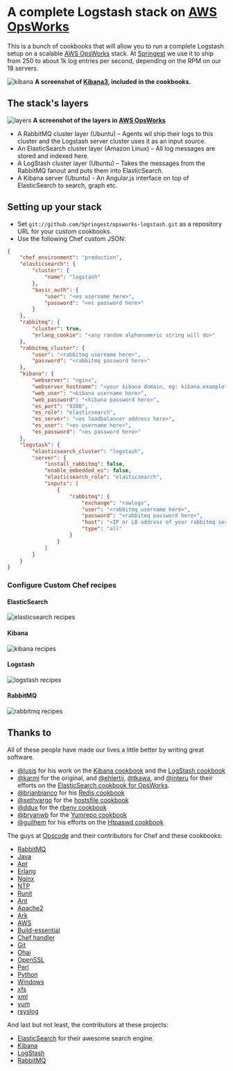 # A complete Logstash stack on [AWS OpsWorks](http://aws.amazon.com/opsworks/)

This is a bunch of cookbooks that will allow you to run a complete Logstash setup on a scalable
[AWS OpsWorks](http://aws.amazon.com/opsworks/) stack. At [Springest](http://www.springest.com)
we use it to ship from 250 to about 1k log entries per second, depending on the RPM on our 18 servers.

![kibana](http://springest-monosnap.s3-website-eu-west-1.amazonaws.com/2013_11_05_17_30_10_abrqo.jpg)
__A screenshot of [Kibana3](http://demo.kibana.org/), included in the cookbooks.__


## The stack's layers

![layers](http://springest-monosnap.s3-website-eu-west-1.amazonaws.com/2013_11_05_11_52_21_z5pt8.jpg)
__A screenshot of the layers in [AWS OpsWorks](http://aws.amazon.com/opsworks/)__

- A RabbitMQ cluster layer (Ubuntu) – Agents wil ship their logs to this cluster and the Logstash server cluster uses it as an input source.
- An ElasticSearch cluster layer (Amazon Linux) – All log messages are stored and indexed here.
- A LogStash cluster layer (Ubuntu) – Takes the messages from the RabbitMQ fanout and puts them into ElasticSearch.
- A Kibana server (Ubuntu) - An Angular.js interface on top of ElasticSearch to search, graph etc.

## Setting up your stack

- Set `git://github.com/Springest/opsworks-logstash.git` as a repository URL for your custom cookbooks.
- Use the following Chef custom JSON:

```json
{
    "chef_environment": "production",
    "elasticsearch": {
        "cluster": {
            "name": "logstash"
        },
        "basic_auth": {
            "user": "<es username here>",
            "password": "<es password here>"
        }
    },
    "rabbitmq": {
        "cluster": true,
        "erlang_cookie": "<any random alphanumeric string will do>"
    },
    "rabbitmq_cluster": {
        "user": "<rabbitmq username here>",
        "password": "<rabbitmq password here>"
    },
    "kibana": {
        "webserver": "nginx",
        "webserver_hostname": "<your kibana domain, eg: kibana.example.com>",
        "web_user": "<kibana username here>",
        "web_password": "<kibana password here>",
        "es_port": "9200",
        "es_role": "elasticsearch",
        "es_server": "<es loadbalancer address here>",
        "es_user": "<es username here>",
        "es_password": "<es password here>"
    },
    "logstash": {
        "elasticsearch_cluster": "logstash",
        "server": {
            "install_rabbitmq": false,
            "enable_embedded_es": false,
            "elasticsearch_role": "elasticsearch",
            "inputs": [
                {
                    "rabbitmq": {
                        "exchange": "rawlogs",
                        "user": "<rabbitmq username here>",
                        "password": "<rabbitmq password here>",
                        "host": "<IP or LB address of your rabbitmq server/cluster>",
                        "type": "all"
                    }
                }
            ]
        }
    }
}
```

### Configure Custom Chef recipes

#### ElasticSearch

![elasticsearch recipes](http://springest-monosnap.s3-website-eu-west-1.amazonaws.com/2013_11_05_17_21_21_u1qo0.jpg)

#### Kibana

![kibana recipes](http://springest-monosnap.s3-website-eu-west-1.amazonaws.com/2013_11_05_17_22_50_e2bpa.jpg)

#### Logstash

![logstash recipes](http://springest-monosnap.s3-website-eu-west-1.amazonaws.com/2013_11_05_17_24_04_poohu.jpg)

#### RabbitMQ

![rabbitmq recipes](http://springest-monosnap.s3-website-eu-west-1.amazonaws.com/2013_11_05_17_24_45_iojw0.jpg)

## Thanks to

All of these people have made our lives a little better by writing great
software.

- [@lusis](https://github.com/lusis) for his work on the [Kibana cookbook](https://github.com/foxycoder/chef-kibana) and the [LogStash cookbook](https://github.com/foxycoder/chef-logstash)
- [@karmi](https://github.com/foxycoder/cookbook-elasticsearch) for the original, and [@ehlertij](https://github.com/ehlertij), [@tkawa](https://github.com/tkawa), and [@interu](https://github.com/interu) for their efforts on the [ElasticSearch cookbook for OpsWorks](https://github.com/sportngin/cookbook-elasticsearch).
- [@brianbianco](https://github.com/brianbianco) for his [Redis cookbook](https://github.com/brianbianco/redisio)
- [@sethvargo](https://github.com/sethvargo) for the [hostsfile cookbook](https://github.com/customink-webops/hostsfile)
- [@ddux](https://github.com/ddux) for the [rbenv cookbook](https://github.com/ddux/rbenv-cookbook)
- [@bryanwb](https://github.com/bryanwb) for the [Yumrepo cookbook](https://github.com/bryanwb/cookbook-yumrepo)
- [@guilhem](https://github.com/guilhem) for his efforts on the [Htpaswd cookbook](https://github.com/Youscribe/htpasswd-cookbook)

The guys at [Opscode](http://www.opscode.com/chef/) and their contributors for Chef and these cookbooks:

- [RabbitMQ](https://github.com/opscode-cookbooks/rabbitmq)
- [Java](https://github.com/opscode-cookbooks/java)
- [Apt](https://github.com/opscode-cookbooks/apt)
- [Erlang](https://github.com/opscode-cookbooks/erlang)
- [Nginx](https://github.com/opscode-cookbooks/nginx)
- [NTP](https://github.com/opscode-cookbooks/ntp)
- [Runit](https://github.com/opscode-cookbooks/runit)
- [Ant](https://github.com/opscode-cookbooks/ant)
- [Apache2](https://github.com/opscode-cookbooks/apache2)
- [Ark](https://github.com/opscode-cookbooks/ark)
- [AWS](https://github.com/opscode-cookbooks/aws)
- [Build-essential](https://github.com/opscode-cookbooks/build-essential)
- [Chef handler](https://github.com/opscode-cookbooks/chef_handler)
- [Git](https://github.com/opscode-cookbooks/git)
- [Ohai](https://github.com/opscode-cookbooks/ohai)
- [OpenSSL](https://github.com/opscode-cookbooks/openssl)
- [Perl](https://github.com/opscode-cookbooks/perl)
- [Python](https://github.com/opscode-cookbooks/python)
- [Windows](https://github.com/opscode-cookbooks/windows)
- [xfs](https://github.com/opscode-cookbooks/xfs)
- [xml](https://github.com/opscode-cookbooks/xml)
- [yum](https://github.com/opscode-cookbooks/yum)
- [rsyslog](https://github.com/opscode-cookbooks/rsyslog)

And last but not least, the contributors at these projects:

- [ElasticSearch](http://elasticsearch.com/) for their awesome search
  engine.
- [Kibana](http://www.elasticsearch.org/overview/kibana/)
- [LogStash](http://logstash.net/)
- [RabbitMQ](http://www.rabbitmq.com/)

